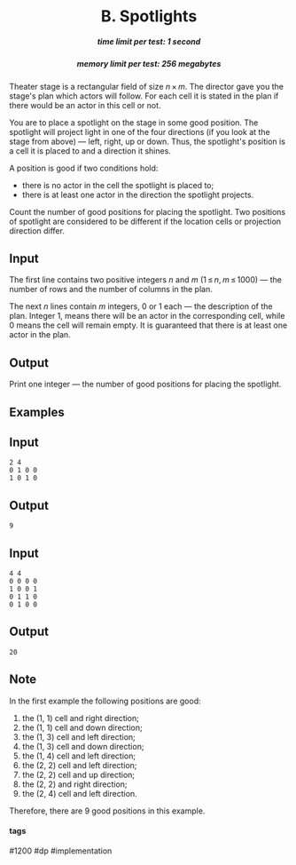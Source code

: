 <h1 style='text-align: center;'> B. Spotlights</h1>

<h5 style='text-align: center;'>time limit per test: 1 second</h5>
<h5 style='text-align: center;'>memory limit per test: 256 megabytes</h5>

Theater stage is a rectangular field of size *n* × *m*. The director gave you the stage's plan which actors will follow. For each cell it is stated in the plan if there would be an actor in this cell or not.

You are to place a spotlight on the stage in some good position. The spotlight will project light in one of the four directions (if you look at the stage from above) — left, right, up or down. Thus, the spotlight's position is a cell it is placed to and a direction it shines.

A position is good if two conditions hold: 

* there is no actor in the cell the spotlight is placed to;
* there is at least one actor in the direction the spotlight projects.

Count the number of good positions for placing the spotlight. Two positions of spotlight are considered to be different if the location cells or projection direction differ.

## Input

The first line contains two positive integers *n* and *m* (1 ≤ *n*, *m* ≤ 1000) — the number of rows and the number of columns in the plan.

The next *n* lines contain *m* integers, 0 or 1 each — the description of the plan. Integer 1, means there will be an actor in the corresponding cell, while 0 means the cell will remain empty. It is guaranteed that there is at least one actor in the plan.

## Output

Print one integer — the number of good positions for placing the spotlight.

## Examples

## Input


```
2 4  
0 1 0 0  
1 0 1 0  

```
## Output


```
9  

```
## Input


```
4 4  
0 0 0 0  
1 0 0 1  
0 1 1 0  
0 1 0 0  

```
## Output


```
20  

```
## Note

In the first example the following positions are good:

1. the (1, 1) cell and right direction;
2. the (1, 1) cell and down direction;
3. the (1, 3) cell and left direction;
4. the (1, 3) cell and down direction;
5. the (1, 4) cell and left direction;
6. the (2, 2) cell and left direction;
7. the (2, 2) cell and up direction;
8. the (2, 2) and right direction;
9. the (2, 4) cell and left direction.

Therefore, there are 9 good positions in this example.



#### tags 

#1200 #dp #implementation 